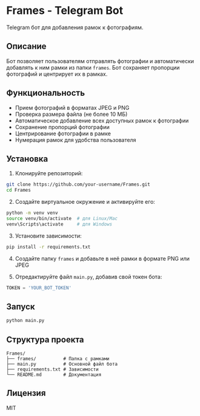 # Frames - Telegram Bot

Telegram бот для добавления рамок к фотографиям.

## Описание

Бот позволяет пользователям отправлять фотографии и автоматически добавлять к ним рамки из папки `frames`. Бот сохраняет пропорции фотографий и центрирует их в рамках.

## Функциональность

- Прием фотографий в форматах JPEG и PNG
- Проверка размера файла (не более 10 МБ)
- Автоматическое добавление всех доступных рамок к фотографии
- Сохранение пропорций фотографии
- Центрирование фотографии в рамке
- Нумерация рамок для удобства пользователя

## Установка

1. Клонируйте репозиторий:
```bash
git clone https://github.com/your-username/Frames.git
cd Frames
```

2. Создайте виртуальное окружение и активируйте его:
```bash
python -m venv venv
source venv/bin/activate  # для Linux/Mac
venv\Scripts\activate     # для Windows
```

3. Установите зависимости:
```bash
pip install -r requirements.txt
```

4. Создайте папку `frames` и добавьте в неё рамки в формате PNG или JPEG

5. Отредактируйте файл `main.py`, добавив свой токен бота:
```python
TOKEN = 'YOUR_BOT_TOKEN'
```

## Запуск

```bash
python main.py
```

## Структура проекта

```
Frames/
├── frames/          # Папка с рамками
├── main.py          # Основной файл бота
├── requirements.txt # Зависимости
└── README.md        # Документация
```

## Лицензия

MIT 
